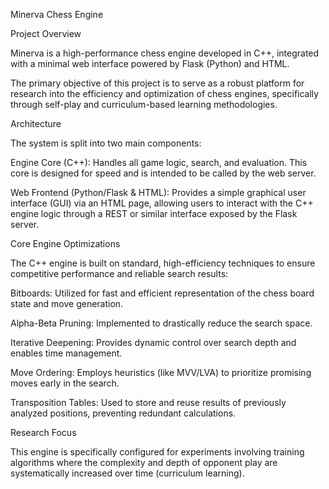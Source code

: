 Minerva Chess Engine

Project Overview

Minerva is a high-performance chess engine developed in C++, integrated with a minimal web interface powered by Flask (Python) and HTML.

The primary objective of this project is to serve as a robust platform for research into the efficiency and optimization of chess engines, specifically through self-play and curriculum-based learning methodologies.

Architecture

The system is split into two main components:

Engine Core (C++): Handles all game logic, search, and evaluation. This core is designed for speed and is intended to be called by the web server.

Web Frontend (Python/Flask & HTML): Provides a simple graphical user interface (GUI) via an HTML page, allowing users to interact with the C++ engine logic through a REST or similar interface exposed by the Flask server.

Core Engine Optimizations

The C++ engine is built on standard, high-efficiency techniques to ensure competitive performance and reliable search results:

Bitboards: Utilized for fast and efficient representation of the chess board state and move generation.

Alpha-Beta Pruning: Implemented to drastically reduce the search space.

Iterative Deepening: Provides dynamic control over search depth and enables time management.

Move Ordering: Employs heuristics (like MVV/LVA) to prioritize promising moves early in the search.

Transposition Tables: Used to store and reuse results of previously analyzed positions, preventing redundant calculations.

Research Focus

This engine is specifically configured for experiments involving training algorithms where the complexity and depth of opponent play are systematically increased over time (curriculum learning).
